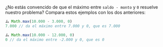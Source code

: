 ¿No estás convencido de que el máximo entre `saldo - monto`  y `0` resuelve nuestro problema? Compara estos ejemplos con los dos anteriores:

```javascript
ム Math.max(10.000 - 3.000, 0)
7.000 // da el máximo entre 7.000 y 0, que es 7.000  

ム Math.max(10.000 - 12.000, 0)
0 // da el máximo entre -2.000 y 0, que es 0
```


